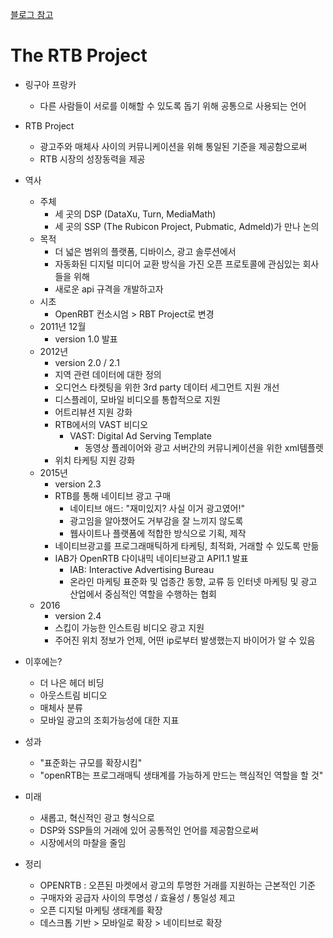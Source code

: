 [블로그 참고](https://blog.naver.com/applift/220816263700)

# The RTB Project

* 링구아 프랑카
  * 다른 사람들이 서로를 이해할 수 있도록 돕기 위해 공통으로 사용되는 언어
* RTB Project
  * 광고주와 매체사 사이의 커뮤니케이션을 위해 통일된 기준을 제공함으로써
  * RTB 시장의 성장동력을 제공



* 역사
  * 주체
    * 세 곳의 DSP (DataXu, Turn, MediaMath)
    * 세 곳의 SSP (The Rubicon Project, Pubmatic, Admeld)가 만나 논의
  * 목적
    * 더 넓은 범위의 플랫폼, 디바이스, 광고 솔루션에서
    * 자동화된 디지털 미디어 교환 방식을 가진 오픈 프로토콜에 관심있는 회사들을 위해
    * 새로운 api 규격을 개발하고자
  * 시초
    * OpenRBT 컨소시엄 > RBT Project로 변경
  * 2011년 12월
    * version 1.0 발표
  * 2012년
    * version 2.0 / 2.1
    * 지역 관련 데이터에 대한 정의
    * 오디언스 타켓팅을 위한 3rd party  데이터 세그먼트 지원 개선
    * 디스플레이, 모바일 비디오를 통합적으로 지원
    * 어트리뷰션 지원 강화
    * RTB에서의 VAST 비디오
      * VAST: Digital Ad Serving Template
        * 동영상 플레이어와 광고 서버간의 커뮤니케이션을 위한 xml템플렛
    * 위치 타케팅 지원 강화
  * 2015년
    * version 2.3
    * RTB를 통해 네이티브 광고 구매
      * 네이티브 애드: "재미있지? 사실 이거 광고였어!"
      * 광고임을 알아챘어도 거부감을 잘 느끼지 않도록
      * 웹사이트나 플랫폼에 적합한 방식으로 기획, 제작
    * 네이티브광고를 프로그래매틱하게 타케팅, 최적화, 거래할 수 있도록 만듦
    * IAB가 OpenRTB 다이내믹 네이티브광고 API1.1 발표
      * IAB: Interactive Advertising Bureau
      * 온라인 마케팅 표준화 및 업종간 동향, 교류 등 인터넷 마케팅 및 광고 산업에서 중심적인 역할을 수행하는 협회
  * 2016
    * version 2.4
    * 스킵이 가능한 인스트림 비디오 광고 지원
    * 주어진 위치 정보가 언제, 어떤 ip로부터 발생했는지 바이어가 알 수 있음
* 이후에는?
  * 더 나은 헤더 비딩
  * 아웃스트림 비디오
  * 매체사 분류
  * 모바일 광고의 조회가능성에 대한 지표
* 성과
  * "표준화는 규모를 확장시킴"
  * "openRTB는 프로그래매틱 생태계를 가능하게 만드는 핵심적인 역할을 할 것"
* 미래
  * 새롭고, 혁신적인 광고 형식으로
  * DSP와 SSP들의 거래에 있어 공통적인 언어를 제공함으로써
  * 시장에서의 마찰을 줄임
* 정리
  * OPENRTB : 오픈된 마켓에서 광고의 투명한 거래를 지원하는 근본적인 기준
  * 구매자와 공급자 사이의 투명성 / 효율성 / 통일성 제고
  * 오픈 디지털 마케팅 생태계를 확장
  * 데스크톱 기반 > 모바일로 확장 > 네이티브로 확장

